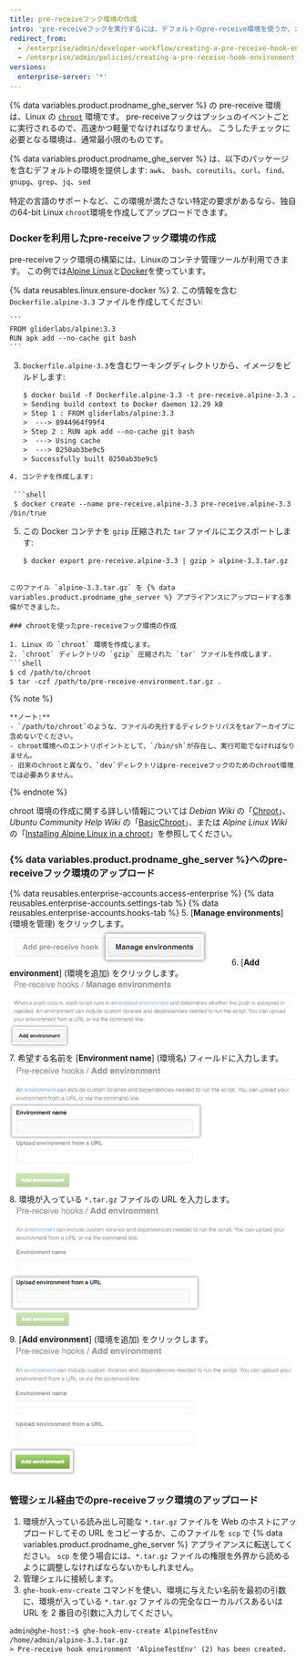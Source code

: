 ```yaml
---
title: pre-receiveフック環境の作成
intro: 'pre-receiveフックを実行するには、デフォルトのpre-receive環境を使うか、カスタムの環境を作成します。'
redirect_from:
  - /enterprise/admin/developer-workflow/creating-a-pre-receive-hook-environment
  - /enterprise/admin/policies/creating-a-pre-receive-hook-environment
versions:
  enterprise-server: '*'
---
```


{% data variables.product.prodname_ghe_server %} の pre-receive 環境は、Linux の [`chroot`](https://en.wikipedia.org/wiki/Chroot) 環境です。 pre-receiveフックはプッシュのイベントごとに実行されるので、高速かつ軽量でなければなりません。 こうしたチェックに必要となる環境は、通常最小限のものです。

{% data variables.product.prodname_ghe_server %} は、以下のパッケージを含むデフォルトの環境を提供します: `awk`、 `bash`、`coreutils`、`curl`、`find`、`gnupg`、`grep`、`jq`、`sed`

特定の言語のサポートなど、この環境が満たさない特定の要求があるなら、独自の64-bit Linux `chroot`環境を作成してアップロードできます。

### Dockerを利用したpre-receiveフック環境の作成

pre-receiveフック環境の構築には、Linuxのコンテナ管理ツールが利用できます。 この例では[Alpine Linux](http://www.alpinelinux.org/)と[Docker](https://www.docker.com/)を使っています。

{% data reusables.linux.ensure-docker %}
2. この情報を含む `Dockerfile.alpine-3.3` ファイルを作成してください:

    ```
    FROM gliderlabs/alpine:3.3
    RUN apk add --no-cache git bash
    ```
3. `Dockerfile.alpine-3.3`を含むワーキングディレクトリから、イメージをビルドします:

   ```shell
   $ docker build -f Dockerfile.alpine-3.3 -t pre-receive.alpine-3.3 .
   > Sending build context to Docker daemon 12.29 kB
   > Step 1 : FROM gliderlabs/alpine:3.3
   >  ---> 8944964f99f4
   > Step 2 : RUN apk add --no-cache git bash
   >  ---> Using cache
   >  ---> 0250ab3be9c5
   > Successfully built 0250ab3be9c5
  ```
4. コンテナを作成します:

   ```shell
   $ docker create --name pre-receive.alpine-3.3 pre-receive.alpine-3.3 /bin/true
  ```
5. この Docker コンテナを `gzip` 圧縮された `tar` ファイルにエクスポートします:

   ```shell
   $ docker export pre-receive.alpine-3.3 | gzip > alpine-3.3.tar.gz
  ```

  このファイル `alpine-3.3.tar.gz` を {% data variables.product.prodname_ghe_server %} アプライアンスにアップロードする準備ができました。

### chrootを使ったpre-receiveフック環境の作成

1. Linux の `chroot` 環境を作成します。
2. `chroot` ディレクトリの `gzip` 圧縮された `tar` ファイルを作成します.
  ```shell
  $ cd /path/to/chroot
  $ tar -czf /path/to/pre-receive-environment.tar.gz .
   ```

  {% note %}

    **ノート:**
    - `/path/to/chroot`のような、ファイルの先行するディレクトリパスをtarアーカイブに含めないでください。
    - chroot環境へのエントリポイントとして、`/bin/sh`が存在し、実行可能でなければなりません。
    - 旧来のchrootと異なり、`dev`ディレクトリはpre-receiveフックのためのchroot環境では必要ありません。

  {% endnote %}

chroot 環境の作成に関する詳しい情報については *Debian Wiki* の「[Chroot](https://wiki.debian.org/chroot)」、*Ubuntu Community Help Wiki* の「[BasicChroot](https://help.ubuntu.com/community/BasicChroot)」、または *Alpine Linux Wiki* の「[Installing Alpine Linux in a chroot](http://wiki.alpinelinux.org/wiki/Installing_Alpine_Linux_in_a_chroot)」を参照してください。

### {% data variables.product.prodname_ghe_server %}へのpre-receiveフック環境のアップロード

{% data reusables.enterprise-accounts.access-enterprise %}
{% data reusables.enterprise-accounts.settings-tab %}
{% data reusables.enterprise-accounts.hooks-tab %}
5. [**Manage environments**] (環境を管理) をクリックします。 ![環境を管理](/assets/images/enterprise/site-admin-settings/manage-pre-receive-environments.png)
6. [**Add environment**] (環境を追加) をクリックします。 ![環境を追加](/assets/images/enterprise/site-admin-settings/add-pre-receive-environment.png)
7. 希望する名前を [**Environment name**] (環境名) フィールドに入力します。 ![環境名](/assets/images/enterprise/site-admin-settings/pre-receive-environment-name.png)
8. 環境が入っている `*.tar.gz` ファイルの URL を入力します。 ![URL から環境をアップロード](/assets/images/enterprise/site-admin-settings/upload-environment-from-url.png)
9. [**Add environment**] (環境を追加) をクリックします。 ![環境を追加するボタン](/assets/images/enterprise/site-admin-settings/add-environment-button.png)

### 管理シェル経由でのpre-receiveフック環境のアップロード
1. 環境が入っている読み出し可能な `*.tar.gz` ファイルを Web のホストにアップロードしてその URL をコピーするか、このファイルを `scp` で {% data variables.product.prodname_ghe_server %} アプライアンスに転送してください。 `scp` を使う場合には、`*.tar.gz` ファイルの権限を外界から読めるように調整しなければならないかもしれません。
1.  管理シェルに接続します。
2.  `ghe-hook-env-create` コマンドを使い、環境に与えたい名前を最初の引数に、環境が入っている `*.tar.gz` ファイルの完全なローカルパスあるいは URL を 2 番目の引数に入力してください。

   ```shell
   admin@ghe-host:~$ ghe-hook-env-create AlpineTestEnv /home/admin/alpine-3.3.tar.gz
   > Pre-receive hook environment 'AlpineTestEnv' (2) has been created.
  ```
